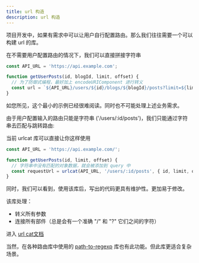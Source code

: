```yaml
---
title: url 构造
description: url 构造
---
```


项目开发中，如果有需求中可以让用户自行配置路由。那么我们往往需要一个可以构建 url 的库。

在不需要用户配置路由的情况下，我们可以直接拼接字符串

```js
const API_URL = 'https://api.example.com';

function getUserPosts(id, blogId, limit, offset) {
  // 为了防御式编程，最好加上 encodeURIComponent 进行转义
  const url = `${API_URL}/users/${id}/blogs/${blogId}/posts?limit=${limit}&offset=${offset}`;
}
```
如您所见，这个最小的示例已经很难阅读。同时也不可能处理上述业务需求。

由于用户配置输入的路由只能是字符串 ('/users/:id/posts')，我们只能通过字符串去匹配与跳转路由:

当前 urlcat 库可以直接让你这样使用

```js
const API_URL = 'https://api.example.com/';

function getUserPosts(id, limit, offset) {
  // 字符串中没有匹配的对象数据，就会被添加到 query 中
  const requestUrl = urlcat(API_URL, '/users/:id/posts', { id, limit, offset });
}
```
同时，我们可以看到，使用该库后，写出的代码更具有维护性。更加易于修改。

该库处理：

- 转义所有参数
- 连接所有部件（总是会有一个准确 "/" 和 "?" 它们之间的字符）

进入 [url cat文档](https://urlcat.dev/#/)

当然，在各种路由库中使用的 [path-to-regexp](https://github.com/pillarjs/path-to-regexp) 库也有此功能。但此库更适合复杂场景。

